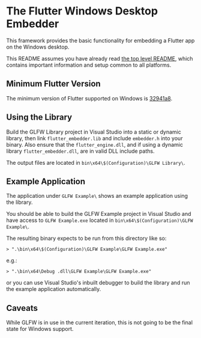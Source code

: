 # The Flutter Windows Desktop Embedder

This framework provides the basic functionality for embedding a Flutter app on
the Windows desktop.

This README assumes you have already read [the top level README](../README.md),
which contains important information and setup common to all platforms.

## Minimum Flutter Version

The minimum version of Flutter supported on Windows is
[32941a8](https://github.com/flutter/flutter/commit/32941a8cc0df5d7653a5c2c40ffb180c4db1c15d).

## Using the Library

Build the GLFW Library project in Visual Studio into a static or dynamic library,
then link `flutter_embedder.lib` and include `embedder.h` into your binary. Also
ensure that the `flutter_engine.dll`, and if using a dynamic library
`flutter_embedder.dll`, are in valid DLL include paths.

The output files are located in `bin\x64\$(Configuration)\GLFW Library\`.

## Example Application

The application under `GLFW Example\` shows an example application using the
library.

You should be able to build the GLFW Example project in Visual Studio and have
access to `GLFW Example.exe` located in `bin\x64\$(Configuration)\GLFW Example\`.

The resulting binary expects to be run from this directory like so:

```
> ".\bin\x64\$(Configuration)\GLFW Example\GLFW Example.exe"
```

e.g.:

```
> ".\bin\x64\Debug .dll\GLFW Example\GLFW Example.exe"
```

or you can use Visual Studio's inbuilt debugger to build the library and run the
example application automatically.

## Caveats

While GLFW is in use in the current iteration, this is not going to be the final
state for Windows support.